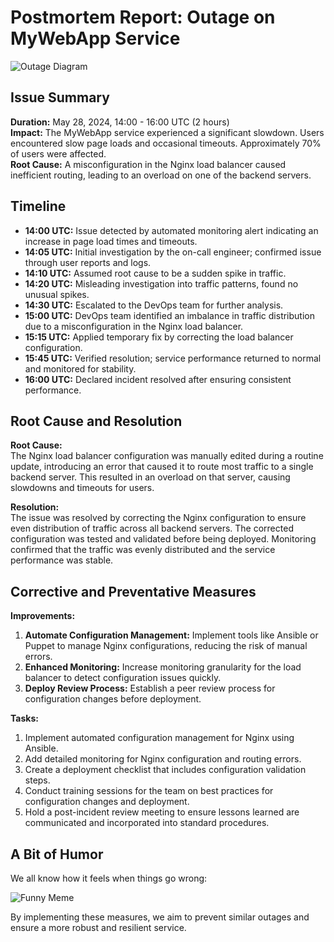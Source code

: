 # Postmortem Report: Outage on MyWebApp Service

![Outage Diagram](https://drive.usercontent.google.com/download?id=1Hxsf92EAfjgTMISAEUPlnRR2zih6kwgI&authuser=0)

## Issue Summary
**Duration:** May 28, 2024, 14:00 - 16:00 UTC (2 hours)  
**Impact:** The MyWebApp service experienced a significant slowdown. Users encountered slow page loads and occasional timeouts. Approximately 70% of users were affected.  
**Root Cause:** A misconfiguration in the Nginx load balancer caused inefficient routing, leading to an overload on one of the backend servers.

## Timeline
- **14:00 UTC:** Issue detected by automated monitoring alert indicating an increase in page load times and timeouts.
- **14:05 UTC:** Initial investigation by the on-call engineer; confirmed issue through user reports and logs.
- **14:10 UTC:** Assumed root cause to be a sudden spike in traffic.
- **14:20 UTC:** Misleading investigation into traffic patterns, found no unusual spikes.
- **14:30 UTC:** Escalated to the DevOps team for further analysis.
- **15:00 UTC:** DevOps team identified an imbalance in traffic distribution due to a misconfiguration in the Nginx load balancer.
- **15:15 UTC:** Applied temporary fix by correcting the load balancer configuration.
- **15:45 UTC:** Verified resolution; service performance returned to normal and monitored for stability.
- **16:00 UTC:** Declared incident resolved after ensuring consistent performance.

## Root Cause and Resolution
**Root Cause:**  
The Nginx load balancer configuration was manually edited during a routine update, introducing an error that caused it to route most traffic to a single backend server. This resulted in an overload on that server, causing slowdowns and timeouts for users.

**Resolution:**  
The issue was resolved by correcting the Nginx configuration to ensure even distribution of traffic across all backend servers. The corrected configuration was tested and validated before being deployed. Monitoring confirmed that the traffic was evenly distributed and the service performance was stable.

## Corrective and Preventative Measures
**Improvements:**
1. **Automate Configuration Management:** Implement tools like Ansible or Puppet to manage Nginx configurations, reducing the risk of manual errors.
2. **Enhanced Monitoring:** Increase monitoring granularity for the load balancer to detect configuration issues quickly.
3. **Deploy Review Process:** Establish a peer review process for configuration changes before deployment.

**Tasks:**
1. Implement automated configuration management for Nginx using Ansible.
2. Add detailed monitoring for Nginx configuration and routing errors.
3. Create a deployment checklist that includes configuration validation steps.
4. Conduct training sessions for the team on best practices for configuration changes and deployment.
5. Hold a post-incident review meeting to ensure lessons learned are communicated and incorporated into standard procedures.

## A Bit of Humor
We all know how it feels when things go wrong:

![Funny Meme]()

By implementing these measures, we aim to prevent similar outages and ensure a more robust and resilient service.

